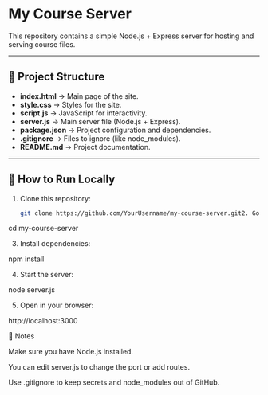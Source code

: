 # My Course Server

This repository contains a simple Node.js + Express server for hosting and serving course files.

---

## 📂 Project Structure

- **index.html** → Main page of the site.  
- **style.css** → Styles for the site.  
- **script.js** → JavaScript for interactivity.  
- **server.js** → Main server file (Node.js + Express).  
- **package.json** → Project configuration and dependencies.  
- **.gitignore** → Files to ignore (like node_modules).  
- **README.md** → Project documentation.  

---

## 🚀 How to Run Locally

1. Clone this repository:
   ```bash
   git clone https://github.com/YourUsername/my-course-server.git2. Go into the project folder:

cd my-course-server


3. Install dependencies:

npm install


4. Start the server:

node server.js


5. Open in your browser:

http://localhost:3000


📌 Notes

Make sure you have Node.js installed.

You can edit server.js to change the port or add routes.

Use .gitignore to keep secrets and node_modules out of GitHub.

